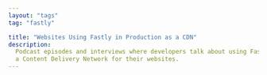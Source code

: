```yaml
---
layout: "tags"
tag: "fastly"

title: "Websites Using Fastly in Production as a CDN"
description:
  Podcast episodes and interviews where developers talk about using Fastly as 
  a Content Delivery Network for their websites.
---
```

